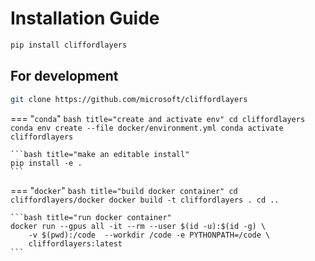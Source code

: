 # Installation Guide

```bash
pip install cliffordlayers
```

## For development

```bash title="clone the repo"
git clone https://github.com/microsoft/cliffordlayers
```

=== "`conda`"
    ```bash title="create and activate env"
    cd cliffordlayers
    conda env create --file docker/environment.yml
    conda activate cliffordlayers
    ```

    ```bash title="make an editable install"
    pip install -e .
    ```

=== "`docker`"
    ```bash title="build docker container"
    cd cliffordlayers/docker
    docker build -t cliffordlayers .
    cd ..
    ```

    ```bash title="run docker container"
    docker run --gpus all -it --rm --user $(id -u):$(id -g) \
        -v $(pwd):/code  --workdir /code -e PYTHONPATH=/code \
        cliffordlayers:latest
    ```